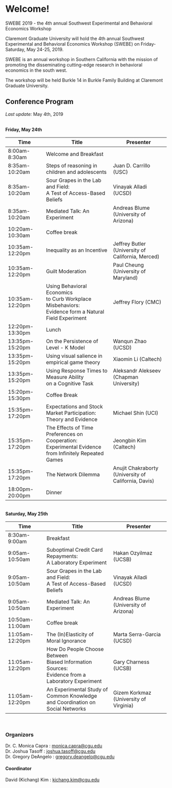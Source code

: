 # Welcome!

SWEBE 2019 - the 4th annual Southwest Experimental and Behavioral Economics Workshop

Claremont Graduate University will hold the 4th annual Southwest Experimental and Behavioral Economics Workshop (SWEBE) on Friday-Saturday, May 24-25, 2019.

SWEBE is an annual workshop in Southern California with the mission of promoting the disseminating cutting-edge research in behavioral economics in the south west. 

The workshop will be held Burkle 14 in Burkle Family Building at Claremont Graduate University.

## Conference Program

*Last update:* May 4th, 2019

<br>**Friday, May 24th** 

Time | Title | Presenter
-----|------|------
8:00am-8:30am | Welcome and Breakfast
8:35am-10:20am | Steps of reasoning in children and adolescents | Juan D. Carrillo (USC)
8:35am-10:20am | Sour Grapes in the Lab and Field: <br>A Test of Access-Based Beliefs | Vinayak Alladi (UCSD)
8:35am-10:20am | Mediated Talk: An Experiment | Andreas Blume (University of Arizona) 
10:20am-10:30am | Coffee break 
10:35am-12:20pm | Inequality as an Incentive | Jeffrey Butler <br> (University of California, Merced)
10:35am-12:20pm | Guilt Moderation | Paul Cheung <br>(University of Maryland)
10:35am-12:20pm | Using Behavioral Economics <br>to Curb Workplace Misbehaviors: <br>Evidence form a Natural Field Experiment | Jeffrey Flory (CMC)
12:20pm-13:30pm | Lunch
13:35pm-15:20pm | On the Persistence of Level - K Model | Wanqun Zhao (UCSD)
13:35pm-15:20pm | Using visual salience in empirical game theory | Xiaomin Li (Caltech)
13:35pm-15:20pm | Using Response Times to Measure Ability <br>on a Cognitive Task | Aleksandr Alekseev <br>(Chapman University)
15:20pm-15:30pm | Coffee Break 
15:35pm-17:20pm | Expectations and Stock Market Participation: <br>Theory and Evidence | Michael Shin (UCI)
15:35pm-17:20pm | The Effects of Time Preferences on Cooperation:<br>Experimental Evidence from Infinitely Repeated <br>Games | Jeongbin Kim (Caltech)
15:35pm-17:20pm | The Network Dilemma | Anujit Chakraborty <br>(University of California, Davis)
18:00pm-20:00pm | Dinner


<br>**Saturday, May 25th** 

Time | Title | Presenter
-----|------|------
8:30am-9:00am | Breakfast
9:05am-10:50am | Suboptimal Credit Card Repayments: <br>A Laboratory Experiment | Hakan Ozyilmaz (UCSB)
9:05am-10:50am | Sour Grapes in the Lab and Field: <br>A Test of Access-Based Beliefs | Vinayak Alladi (UCSD)
9:05am-10:50am | Mediated Talk: An Experiment | Andreas Blume (University of Arizona) 
10:50am-11:00am | Coffee break 
11:05am-12:20pm | The (In)Elasticity of Moral Ignorance | Marta Serra-Garcia (UCSD)
11:05am-12:20pm | How Do People Choose Between <br>Biased Information Sources: <br>Evidence from a Laboratory Experiment | Gary Charness (UCSB)
11:05am-12:20pm | An Experimental Study of Common Knowledge <br>and Coordination on Social Networks| Gizem Korkmaz <br>(University of Virginia)
<br>

### Organizors
<span style="line-height:20%"></span>
Dr. C. Monica Capra : monica.capra@cgu.edu
<br>Dr. Joshua Tasoff : joshua.tasoff@cgu.edu
<br>Dr. Gregory DeAngelo : gregory.deangelo@cgu.edu
<br>

#### Coordinator
<span style="line-height:20%"></span>
David (Kichang) Kim : kichang.kim@cgu.edu
